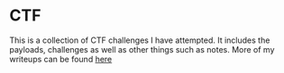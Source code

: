 # CTF
This is a collection of CTF challenges I have attempted. It includes the payloads, challenges as well as other things such as notes. More of my writeups can be found [here](https://ubcctf.github.io/authors/Kevin/)
